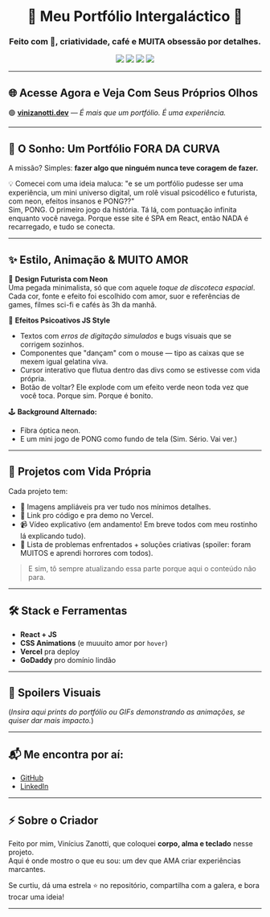 <div align="center">
  <h1>🚀 Meu Portfólio Intergaláctico 🌌</h1>
  <h3>Feito com 💚, criatividade, café e MUITA obsessão por detalhes.</h3>

  <!-- Badges -->
  <img src="https://img.shields.io/badge/Made%20with-React-61DAFB?style=for-the-badge&logo=react&logoColor=000000" />
  <img src="https://img.shields.io/badge/Deploy-Vercel-000000?style=for-the-badge&logo=vercel&logoColor=white" />
  <img src="https://img.shields.io/badge/Domain-GoDaddy-1B1B1F?style=for-the-badge&logo=godaddy&logoColor=white" />
  <img src="https://img.shields.io/badge/SPA-Infinite--Score-green?style=for-the-badge" />
</div>

---

## 🌐 Acesse Agora e Veja Com Seus Próprios Olhos

🟢 [**vinizanotti.dev**](https://www.vinizanotti.dev/) — *É mais que um portfólio. É uma experiência.*

---

## 🤯 O Sonho: Um Portfólio FORA DA CURVA

A missão? Simples: **fazer algo que ninguém nunca teve coragem de fazer.**

💡 Comecei com uma ideia maluca: "e se um portfólio pudesse ser uma experiência, um mini universo digital, um rolê visual psicodélico e futurista, com neon, efeitos insanos e PONG??"  
Sim, PONG. O primeiro jogo da história. Tá lá, com pontuação infinita enquanto você navega. Porque esse site é SPA em React, então NADA é recarregado, e tudo se conecta.

---

## ✨ Estilo, Animação & MUITO AMOR

🎨 **Design Futurista com Neon**  
Uma pegada minimalista, só que com aquele *toque de discoteca espacial*. Cada cor, fonte e efeito foi escolhido com amor, suor e referências de games, filmes sci-fi e cafés às 3h da manhã.

🧠 **Efeitos Psicoativos JS Style**  
- Textos com *erros de digitação simulados* e bugs visuais que se corrigem sozinhos.  
- Componentes que "dançam" com o mouse — tipo as caixas que se mexem igual gelatina viva.  
- Cursor interativo que flutua dentro das divs como se estivesse com vida própria.  
- Botão de voltar? Ele explode com um efeito verde neon toda vez que você toca. Porque sim. Porque é bonito.

🕹️ **Background Alternado:**
- Fibra óptica neon.
- E um mini jogo de PONG como fundo de tela (Sim. Sério. Vai ver.)

---

## 🧩 Projetos com Vida Própria

Cada projeto tem:
- 📸 Imagens ampliáveis pra ver tudo nos mínimos detalhes.
- 🔗 Link pro código e pra demo no Vercel.
- 📹 Vídeo explicativo (em andamento! Em breve todos com meu rostinho lá explicando tudo).
- 🧠 Lista de problemas enfrentados + soluções criativas (spoiler: foram MUITOS e aprendi horrores com todos).

> E sim, tô sempre atualizando essa parte porque aqui o conteúdo não para.

---

## 🛠️ Stack e Ferramentas

- **React + JS**
- **CSS Animations** (e muuuito amor por `hover`)
- **Vercel** pra deploy
- **GoDaddy** pro domínio lindão

---

## 📸 Spoilers Visuais

(*Insira aqui prints do portfólio ou GIFs demonstrando as animações, se quiser dar mais impacto.*)

---

## 📬 Me encontra por aí:

- [GitHub](https://github.com/vinizanotti89)
- [LinkedIn]([https://www.linkedin.com/in/vinicius-zanotti/)

---

## ⚡ Sobre o Criador

Feito por mim, Vinícius Zanotti, que coloquei **corpo, alma e teclado** nesse projeto.  
Aqui é onde mostro o que eu sou: um dev que AMA criar experiências marcantes.

Se curtiu, dá uma estrela ⭐ no repositório, compartilha com a galera, e bora trocar uma ideia!

---


